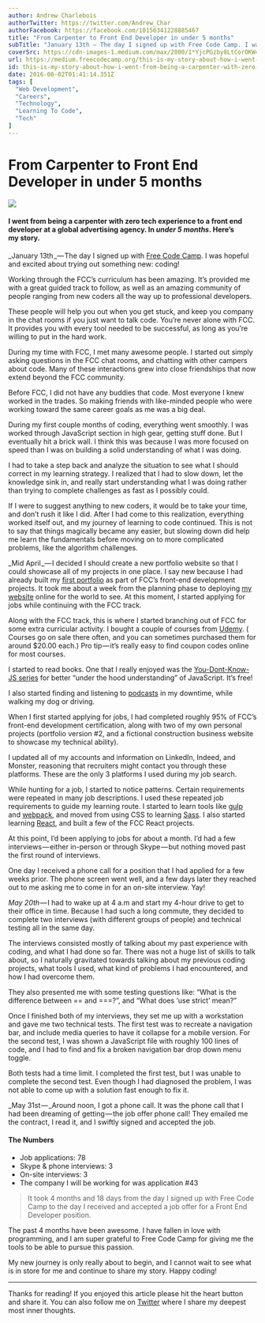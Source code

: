 ```yaml
---
author: Andrew Charlebois
authorTwitter: https://twitter.com/Andrew_Char
authorFacebook: https://facebook.com/10156341228885467
title: "From Carpenter to Front End Developer in under 5 months"
subTitle: "January 13th — The day I signed up with Free Code Camp. I was hopeful and excited about trying out something new: coding!..."
coverSrc: https://cdn-images-1.medium.com/max/2000/1*YjcPGzby8LtCorOKW4ozLQ.jpeg
url: https://medium.freecodecamp.org/this-is-my-story-about-how-i-went-from-being-a-carpenter-with-zero-experience-in-the-tech-world-to-4252e93cb73
id: this-is-my-story-about-how-i-went-from-being-a-carpenter-with-zero-experience-in-the-tech-world-to-4252e93cb73
date: 2016-06-02T01:41:14.351Z
tags: [
  "Web Development",
  "Careers",
  "Technology",
  "Learning To Code",
  "Tech"
]
---
```

# From Carpenter to Front End Developer in under 5 months







![](https://cdn-images-1.medium.com/max/2000/1*YjcPGzby8LtCorOKW4ozLQ.jpeg)







#### I went from being a carpenter with zero tech experience to a front end developer at a global advertising agency. In _under 5 months_. Here’s my story.

_January 13th _— The day I signed up with [Free Code Camp](http://freecodecamp.com). I was hopeful and excited about trying out something new: coding!

Working through the FCC’s curriculum has been amazing. It’s provided me with a great guided track to follow, as well as an amazing community of people ranging from new coders all the way up to professional developers.

These people will help you out when you get stuck, and keep you company in the chat rooms if you just want to talk code. You’re never alone with FCC. It provides you with every tool needed to be successful, as long as you’re willing to put in the hard work.

During my time with FCC, I met many awesome people. I started out simply asking questions in the FCC chat rooms, and chatting with other campers about code. Many of these interactions grew into close friendships that now extend beyond the FCC community.

Before FCC, I did not have any buddies that code. Most everyone I knew worked in the trades. So making friends with like-minded people who were working toward the same career goals as me was a big deal.

During my first couple months of coding, everything went smoothly. I was worked through JavaScript section in high gear, getting stuff done. But I eventually hit a brick wall. I think this was because I was more focused on speed than I was on building a solid understanding of what I was doing.

I had to take a step back and analyze the situation to see what I should correct in my learning strategy. I realized that I had to slow down, let the knowledge sink in, and really start understanding what I was doing rather than trying to complete challenges as fast as I possibly could.

If I were to suggest anything to new coders, it would be to take your time, and don’t rush it like I did. After I had come to this realization, everything worked itself out, and my journey of learning to code continued. This is not to say that things magically became any easier, but slowing down did help me learn the fundamentals before moving on to more complicated problems, like the algorithm challenges.

_Mid April _— I decided I should create a new portfolio website so that I could showcase all of my projects in one place. I say new because I had already built my [first portfolio](http://codepen.io/andrewchar/full/NxLeje) as part of FCC’s front-end development projects. It took me about a week from the planning phase to deploying [my website](http://andrewchar.github.io/portfolio/) online for the world to see. At this moment, I started applying for jobs while continuing with the FCC track.

Along with the FCC track, this is where I started branching out of FCC for some extra curricular activity. I bought a couple of courses from [Udemy](https://www.udemy.com/). ( Courses go on sale there often, and you can sometimes purchased them for around $20.00 each.) Pro tip — it’s really easy to find coupon codes online for most courses.

I started to read books. One that I really enjoyed was the [You-Dont-Know-JS series](http://github.com/getify/You-Dont-Know-JS) for better “under the hood understanding” of JavaScript. It’s free!

I also started finding and listening to [podcasts](http://www.codenewbie.org/podcast/) in my downtime, while walking my dog or driving.

When I first started applying for jobs, I had completed roughly 95% of FCC’s front-end development certification, along with two of my own personal projects (portfolio version #2, and a fictional construction business website to showcase my technical ability).

I updated all of my accounts and information on LinkedIn, Indeed, and Monster, reasoning that recruiters might contact you through these platforms. These are the only 3 platforms I used during my job search.

While hunting for a job, I started to notice patterns. Certain requirements were repeated in many job descriptions. I used these repeated job requirements to guide my learning route. I started to learn tools like [gulp](http://gulpjs.com/) and [webpack](https://webpack.github.io/), and moved from using CSS to learning [Sass](http://sass-lang.com/). I also started learning [React](https://facebook.github.io/react/), and built a few of the FCC React projects.

At this point, I’d been applying to jobs for about a month. I’d had a few interviews — either in-person or through Skype — but nothing moved past the first round of interviews.

One day I received a phone call for a position that I had applied for a few weeks prior. The phone screen went well, and a few days later they reached out to me asking me to come in for an on-site interview. Yay!

_May 20th_ — I had to wake up at 4 a.m and start my 4-hour drive to get to their office in time. Because I had such a long commute, they decided to complete two interviews (with different groups of people) and technical testing all in the same day.

The interviews consisted mostly of talking about my past experience with coding, and what I had done so far. There was not a huge list of skills to talk about, so I naturally gravitated towards talking about my previous coding projects, what tools I used, what kind of problems I had encountered, and how I had overcome them.

They also presented me with some testing questions like: “What is the difference between == and ===?”, and “What does ‘use strict’ mean?”

Once I finished both of my interviews, they set me up with a workstation and gave me two technical tests. The first test was to recreate a navigation bar, and include media queries to have it collapse for a mobile version. For the second test, I was shown a JavaScript file with roughly 100 lines of code, and I had to find and fix a broken navigation bar drop down menu toggle.

Both tests had a time limit. I completed the first test, but I was unable to complete the second test. Even though I had diagnosed the problem, I was not able to come up with a solution fast enough to fix it.

_May 31st — _Around noon, I got a phone call. It was the phone call that I had been dreaming of getting — the job offer phone call! They emailed me the contract, I read it, and I swiftly signed and accepted the job.

#### The Numbers

*   Job applications: 78
*   Skype & phone interviews: 3
*   On-site interviews: 3
*   The company I will be working for was application #43

> It took 4 months and 18 days from the day I signed up with Free Code Camp to the day I received and accepted a job offer for a Front End Developer position.

The past 4 months have been awesome. I have fallen in love with programming, and I am super grateful to Free Code Camp for giving me the tools to be able to pursue this passion.

My new journey is only really about to begin, and I cannot wait to see what is in store for me and continue to share my story. Happy coding!











* * *







Thanks for reading! If you enjoyed this article please hit the heart button and share it. You can also follow me on [Twitter](https://twitter.com/Andrew_Char) where I share my deepest most inner thoughts.








